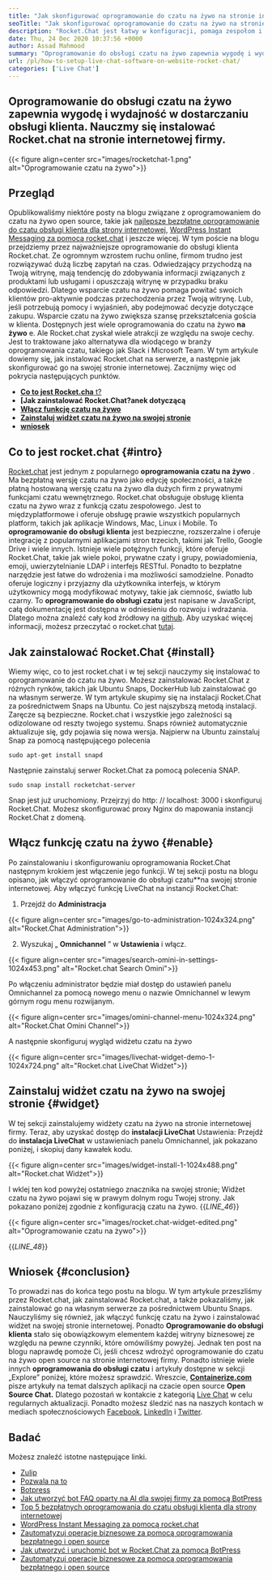```yaml
---
title: "Jak skonfigurować oprogramowanie do czatu na żywo na stronie internetowej | Rocket.chat" 
seoTitle: "Jak skonfigurować oprogramowanie do czatu na żywo na stronie internetowej | Rocket.chat" 
description: "Rocket.Chat jest łatwy w konfiguracji, pomaga zespołom i klientom skutecznie komunikować się. To oprogramowanie do czatu na żywo jest open source, cross-platform i samodzielnie." 
date: Thu, 24 Dec 2020 10:37:56 +0000
author: Assad Mahmood
summary: "Oprogramowanie do obsługi czatu na żywo zapewnia wygodę i wydajność w zakresie obsługi klienta. Nauczmy się instalować Rocket.chat na stronie internetowej firmy." 
url: /pl/how-to-setup-live-chat-software-on-website-rocket-chat/
categories: ['Live Chat']
---
```


## Oprogramowanie do obsługi czatu na żywo zapewnia wygodę i wydajność w dostarczaniu obsługi klienta. Nauczmy się instalować Rocket.chat na stronie internetowej firmy.

{{< figure align=center src="images/rocketchat-1.png" alt="Oprogramowanie czatu na żywo">}}


## Przegląd
Opublikowaliśmy niektóre posty na blogu związane z oprogramowaniem do czatu na żywo open source, takie jak [najlepsze bezpłatne oprogramowanie do czatu obsługi klienta dla strony internetowej][1], [WordPress Instant Messaging za pomocą rocket.chat][2] i jeszcze więcej. W tym poście na blogu przejdziemy przez najważniejsze oprogramowanie do obsługi klienta Rocket.chat. Ze ogromnym wzrostem ruchu online, firmom trudno jest rozwiązywać dużą liczbę zapytań na czas. Odwiedzający przychodzą na Twoją witrynę, mają tendencję do zdobywania informacji związanych z produktami lub usługami i opuszczają witrynę w przypadku braku odpowiedzi. Dlatego wsparcie czatu na żywo pomaga powitać swoich klientów pro-aktywnie podczas przechodzenia przez Twoją witrynę. Lub, jeśli potrzebują pomocy i wyjaśnień, aby podejmować decyzje dotyczące zakupu.
Wsparcie czatu na żywo zwiększa szansę przekształcenia gościa w klienta. Dostępnych jest wiele oprogramowania do czatu na żywo  **na żywo**  e. Ale Rocket.chat zyskał wiele atrakcji ze względu na swoje cechy. Jest to traktowane jako alternatywa dla wiodącego w branży oprogramowania czatu, takiego jak Slack i Microsoft Team. W tym artykule dowiemy się, jak instalować Rocket.chat na serwerze, a następnie jak skonfigurować go na swojej stronie internetowej. Zacznijmy więc od pokrycia następujących punktów.
* [  **Co to jest Rocket.cha**  t?][3]
*  **[Jak zainstalować Rocket.Chat?anek dotyczącą**  
*  **[Włącz funkcję czatu na żywo][5]**  
*  **[Zainstaluj widżet czatu na żywo na swojej stronie][6]**  
*  **[wniosek][7]**  

## Co to jest rocket.chat {#intro}

[Rocket.chat][8] jest jednym z popularnego  **oprogramowania czatu na żywo** . Ma bezpłatną wersję czatu na żywo jako edycję społeczności, a także płatną hostowaną wersję czatu na żywo dla dużych firm z prywatnymi funkcjami czatu wewnętrznego. Rocket.chat obsługuje obsługę klienta czatu na żywo wraz z funkcją czatu zespołowego. Jest to międzyplatformowe i oferuje obsługę prawie wszystkich popularnych platform, takich jak aplikacje Windows, Mac, Linux i Mobile. To **oprogramowanie do obsługi klienta**  jest bezpieczne, rozszerzalne i oferuje integrację z popularnymi aplikacjami stron trzecich, takimi jak Trello, Google Drive i wiele innych. Istnieje wiele potężnych funkcji, które oferuje Rocket.Chat, takie jak wiele pokoi, prywatne czaty i grupy, powiadomienia, emoji, uwierzytelnianie LDAP i interfejs RESTful. Ponadto to bezpłatne narzędzie jest łatwe do wdrożenia i ma możliwości samodzielne. Ponadto oferuje logiczny i przyjazny dla użytkownika interfejs, w którym użytkownicy mogą modyfikować motywy, takie jak ciemność, światło lub czarny.
To  **oprogramowanie do obsługi czatu**  jest napisane w JavaScript, całą dokumentację jest dostępna w odniesieniu do rozwoju i wdrażania. Dlatego można znaleźć cały kod źródłowy na [github][9]. Aby uzyskać więcej informacji, możesz przeczytać o rocket.chat [tutaj][10].

## Jak zainstalować Rocket.Chat {#install}

Wiemy więc, co to jest rocket.chat i w tej sekcji nauczymy się instalować to oprogramowanie do czatu na żywo. Możesz zainstalować Rocket.Chat z różnych rynków, takich jak Ubuntu Snaps, DockerHub lub zainstalować go na własnym serwerze. W tym artykule skupimy się na instalacji Rocket.Chat za pośrednictwem Snaps na Ubuntu. Co jest najszybszą metodą instalacji.
Zaręcze są bezpieczne. Rocket.chat i wszystkie jego zależności są odizolowane od reszty twojego systemu. Snaps również automatycznie aktualizuje się, gdy pojawia się nowa wersja.
Najpierw na Ubuntu zainstaluj Snap za pomocą następującego polecenia
```
sudo apt-get install snapd
```
Następnie zainstaluj serwer Rocket.Chat za pomocą polecenia SNAP.
```
sudo snap install rocketchat-server
```
Snap jest już uruchomiony. Przejrzyj do http: // localhost: 3000 i skonfiguruj Rocket.Chat. Możesz skonfigurować proxy Nginx do mapowania instancji Rocket.Chat z domeną.

## Włącz funkcję czatu na żywo {#enable}

Po zainstalowaniu i skonfigurowaniu oprogramowania Rocket.Chat następnym krokiem jest włączenie jego funkcji. W tej sekcji postu na blogu opisano, jak włączyć oprogramowanie do obsługi czatu**na swojej stronie internetowej. Aby włączyć funkcję LiveChat na instancji Rocket.Chat:
1. Przejdź do  **Administracja**  

{{< figure align=center src="images/go-to-administration-1024x324.png" alt="Rocket.Chat Administration">}}

2. Wyszukaj „  **Omnichannel** ” w **Ustawienia**  i włącz.

{{< figure align=center src="images/search-omini-in-settings-1024x453.png" alt="Rocket.chat Search Omini">}}

Po włączeniu administrator będzie miał dostęp do ustawień panelu Omnichannel za pomocą nowego menu o nazwie Omnichannel w lewym górnym rogu menu rozwijanym.

{{< figure align=center src="images/omini-channel-menu-1024x324.png" alt="Rocket.Chat Omini Channel">}}

A następnie skonfiguruj wygląd widżetu czatu na żywo

{{< figure align=center src="images/livechat-widget-demo-1-1024x724.png" alt="Rocket.chat LiveChat Widżet">}}


##  **Zainstaluj widżet czatu na żywo na swojej stronie**  {#widget}

W tej sekcji zainstalujemy widżety czatu na żywo na stronie internetowej firmy. Teraz, aby uzyskać dostęp do  **instalacji LiveChat**  Ustawienia:
Przejdź do  **instalacja LiveChat**  w ustawieniach panelu Omnichannel, jak pokazano poniżej, i skopiuj dany kawałek kodu.

{{< figure align=center src="images/widget-install-1-1024x488.png" alt="Rocket.chat Widżet">}}

I wklej ten kod powyżej ostatniego znacznika na swojej stronie; Widżet czatu na żywo pojawi się w prawym dolnym rogu Twojej strony. Jak pokazano poniżej zgodnie z konfiguracją czatu na żywo.
{{_LINE_46_}}

{{< figure align=center src="images/rocket.chat-widget-edited.png" alt="Oprogramowanie czatu na żywo">}}

{{_LINE_48_}}

## Wniosek {#conclusion}

To prowadzi nas do końca tego postu na blogu. W tym artykule przeszliśmy przez Rocket.chat, jak zainstalować Rocket.chat, a także pokazaliśmy, jak zainstalować go na własnym serwerze za pośrednictwem Ubuntu Snaps. Nauczyliśmy się również, jak włączyć funkcję czatu na żywo i zainstalować widżet na swojej stronie internetowej. Ponadto  **Oprogramowanie do obsługi klienta** stało się obowiązkowym elementem każdej witryny biznesowej ze względu na pewne czynniki, które omówiliśmy powyżej. Jednak ten post na blogu naprawdę pomoże Ci, jeśli chcesz wdrożyć oprogramowanie do czatu na żywo open source na stronie internetowej firmy. Ponadto istnieje wiele innych **oprogramowania do obsługi czatu**  i artykuły dostępne w sekcji „Explore” poniżej, które możesz sprawdzić.
Wreszcie, [  **Containerize.com** ][11] pisze artykuły na temat dalszych aplikacji na czacie open source **Open Source Chat.**  Dlatego pozostań w kontakcie z kategorią [Live Chat][12] w celu regularnych aktualizacji. Ponadto możesz śledzić nas na naszych kontach w mediach społecznościowych [Facebook][13], [LinkedIn][14] i [Twitter][15].

## Badać
Możesz znaleźć istotne następujące linki.
  * [Zulip][16]
  * [Pozwala na to][17]
  * [Botpress][18]
  * [Jak utworzyć bot FAQ oparty na AI dla swojej firmy za pomocą BotPress][19]
  * [Top 5 bezpłatnych oprogramowania do czatu obsługi klienta dla strony internetowej][1]
  * [WordPress Instant Messaging za pomocą rocket.chat][2]
  * [Zautomatyzuj operacje biznesowe za pomocą oprogramowania bezpłatnego i open source][20]
  * [Jak utworzyć i uruchomić bot w Rocket.Chat za pomocą BotPress][21]
  * [Zautomatyzuj operacje biznesowe za pomocą oprogramowania bezpłatnego i open source][20]



[1]: https://blog.containerize.com/live-chat/top-5-free-customer-support-chat-software-for-website/
[2]: https://blog.containerize.com/blogging/instantly-communicate-with-customers-using-wordpress-and-rocket-chat/
[3]: #intro
[4]: #install
[5]: #enable
[6]: #widget
[7]: #conclusion
[8]: https://products.containerize.com/live-chat/rocketchat/
[9]: https://github.com/RocketChat/Rocket.Chat
[10]: https://products.containerize.com/live-chat/rocketchat
[11]: https://www.containerize.com/
[12]: https://products.containerize.com/live-chat/
[13]: https://web.facebook.com/containerize
[14]: https://www.linkedin.com/company/containerize/
[15]: https://twitter.com/containerize_co
[16]: https://products.containerize.com/live-chat/zulip/
[17]: https://products.containerize.com/live-chat/lets-chat/
[18]: https://products.containerize.com/live-chat/botpress/
[19]: https://blog.containerize.com/live-chat/how-to-create-an-ai-based-faq-bot-for-your-business-using-botpress/
[20]: https://blog.containerize.com/blogging/automate-business-operations-using-open-source-software/
[21]: https://blog.containerize.com/live-chat/how-to-create-and-run-a-bot-in-rocket-chat-using-botpress/
